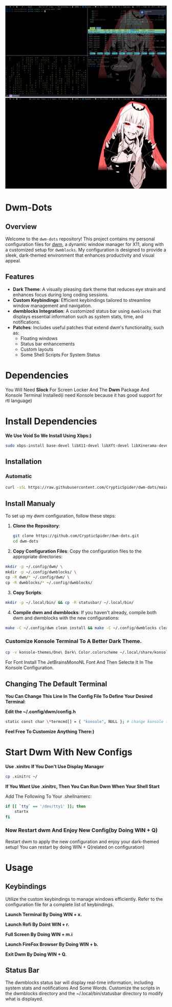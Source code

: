 ![Screenshot of my DWM setup](images/1.png)
![Another view of my DWM setup](images/2.png)

# Dwm-Dots

## Overview

Welcome to the `dwm-dots` repository! This project contains my personal configuration files for [dwm](https://dwm.suckless.org/), a dynamic window manager for X11, along with a customized setup for `dwmblocks`. My configuration is designed to provide a sleek, dark-themed environment that enhances productivity and visual appeal.

## Features

- **Dark Theme**: A visually pleasing dark theme that reduces eye strain and enhances focus during long coding sessions.
- **Custom Keybindings**: Efficient keybindings tailored to streamline window management and navigation.
- **dwmblocks Integration**: A customized status bar using `dwmblocks` that displays essential information such as system stats, time, and notifications.
- **Patches**: Includes useful patches that extend dwm's functionality, such as:
  - Floating windows
  - Status bar enhancements
  - Custom layouts
  - Some Shell Scripts For System Status

# Dependencies

You Will Need **Slock** For Screen Locker And The **Dwm** Package And Konsole Terminal Installed(i need Konsole because it has good support for rtl language)

# Install Dependencies

**We Use Void So We Install Using Xbps:)**

```bash
sudo xbps-install base-devel libX11-devel libXft-devel libXinerama-devel freetype-devel fontconfig-devel dwm slock konsole make cmake -y
```

## Installation

### Automatic

```bash
curl -sSL https://raw.githubusercontent.com/CrypticSpider/dwm-dots/main/install.sh | bash
```

## Install Manualy

To set up my dwm configuration, follow these steps:

1. **Clone the Repository**:
   ```bash
   git clone https://github.com/CrypticSpider/dwm-dots.git
   cd dwm-dots
   ```
2. **Copy Configuration Files**:
   Copy the configuration files to the appropriate directories:

```bash
mkdir -p ~/.config/dwm/ \
mkdir -p ~/.config/dwmblocks/ \
cp -R dwm/* ~/.config/dwm/ \
cp -R dwmblocks/* ~/.config/dwmblocks/
```

3. **Copy Scripts**:

```bash
mkdir -p ~/.local/bin/ && cp -R statusbar/ ~/.local/bin/
```

4. **Compile dwm and dwmblocks**:
   If you haven't already, compile both dwm and dwmblocks with the new configurations:

```bash
make -C ~/.config/dwm clean install && make -C ~/.config/dwmblocks clean install
```

### Customize Konsole Terminal To A Better Dark Theme.

```bash
cp -v konsole-themes/One\ Dark\ Color.colorscheme ~/.local/share/konsole/
```

For Font Install The JetBrainsMonoNL Font And Then Selecte It In The Konsole Configuration.

## Changing The Default Terminal

**You Can Change This Line In The Config File To Define Your Desired Terminal**:

**Edit the ~/.config/dwm/config.h**

```bash
static const char \*termcmd[] = { "konsole", NULL }; # change konsole to any terminal you use.
```

**Feel Free To Customize Anything There:)**

# Start Dwm With New Configs

**Use .xinitrc If You Don't Use Display Manager**

```bash
cp .xinitrc ~/
```

**If You Want Use .xinitrc, Then You Can Run Dwm When Your Shell Start**

Add The Following To Your .shellnamerc:

```bash
if [[ `tty` == '/dev/tty1' ]]; then
    startx
fi
```

### Now Restart dwm And Enjoy New Config(by Doing WIN + Q)

Restart dwm to apply the new configuration and enjoy your dark-themed setup!
You can restart by doing WIN + Q(related on configuration)

# Usage

## Keybindings

Utilize the custom keybindings to manage windows efficiently. Refer to the configuration file for a complete list of keybindings.

**Launch Terminal By Doing WIN + x.**

**Launch Rofi By Doint WIN + r.**

**Full Screen By Doing WIN + m.i**

**Launch FireFox Browser By Doing WIN + b.**

**Exit Dwm By Doing WIN + Q.**

## Status Bar

The dwmblocks status bar will display real-time information, including system stats and notifications And Some Words. Customize the scripts in the dwmblocks directory and the ~/.local/bin/statusbar directory to modify what is displayed.

